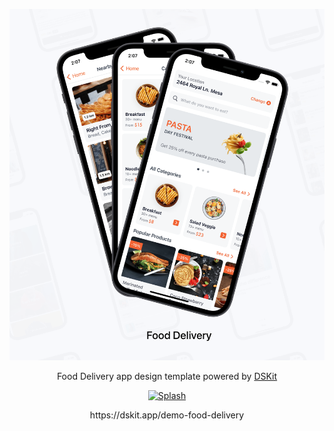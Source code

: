
<p align="center">
    <img src="Content/Images/FoodDelivery.png" max-width="100%" alt="Splash" />
</p>

<p align="center">
Food Delivery app design template powered by <a href="https://github.com/imodeveloperlab/dskit"> DSKit </a>
</p>

<p align="center">
<a href="https://circleci.com/gh/imodeveloperlab/Food-Delivery/tree/main">
<img src="https://circleci.com/gh/imodeveloperlab/Food-Delivery/tree/main.svg?style=svg" max-width="100%" alt="Splash" />
</a>
</p>

<p align="center">
https://dskit.app/demo-food-delivery
</p>
